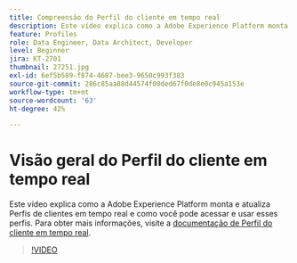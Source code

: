 ```yaml
---
title: Compreensão do Perfil do cliente em tempo real
description: Este vídeo explica como a Adobe Experience Platform monta e atualiza Perfis de clientes em tempo real e como você pode acessar e usar esses perfis.
feature: Profiles
role: Data Engineer, Data Architect, Developer
level: Beginner
jira: KT-2701
thumbnail: 27251.jpg
exl-id: 6ef5b589-f874-4687-bee3-9650c993f383
source-git-commit: 286c85aa88d44574f00ded67f0de8e0c945a153e
workflow-type: tm+mt
source-wordcount: '63'
ht-degree: 42%

---
```


# Visão geral do Perfil do cliente em tempo real

Este vídeo explica como a Adobe Experience Platform monta e atualiza Perfis de clientes em tempo real e como você pode acessar e usar esses perfis. Para obter mais informações, visite a [documentação de Perfil do cliente em tempo real](https://experienceleague.adobe.com/docs/experience-platform/profile/home.html?lang=pt-BR).

>[!VIDEO](https://video.tv.adobe.com/v/27251?learn=on&enablevpops)
